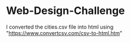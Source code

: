 # Web-Design-Challenge

I converted the cities.csv file into html using "https://www.convertcsv.com/csv-to-html.htm"
